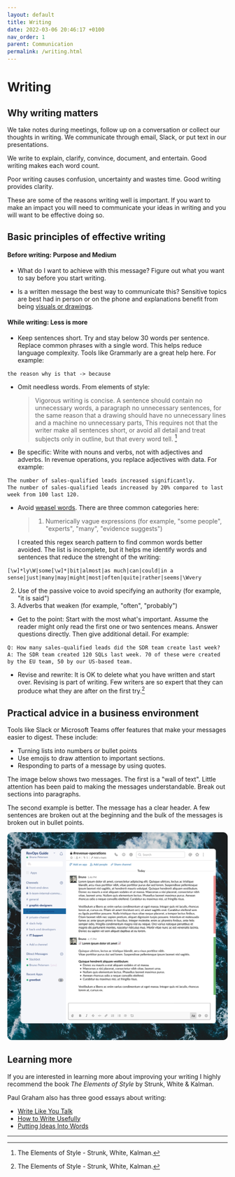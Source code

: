 ```yaml
---
layout: default
title: Writing
date: 2022-03-06 20:46:17 +0100
nav_order: 1
parent: Communication
permalink: /writing.html
---
```


# Writing

## Why writing matters

We take notes during meetings, follow up on a conversation or collect our thoughts in writing. We communicate through email, Slack, or put text in our presentations.

We write to explain, clarify, convince, document, and entertain.
Good writing makes each word count.

Poor writing causes confusion, uncertainty and wastes time.
Good writing provides clarity.

These are some of the reasons writing well is important. If you want to make an impact you will need to communicate your ideas in writing and you will want to be effective doing so.

## Basic principles of effective writing

#### Before writing: Purpose and Medium

- What do I want to achieve with this message?
  Figure out what you want to say before you start writing.

- Is a written message the best way to communicate this?
  Sensitive topics are best had in person or on the phone and explanations benefit from being [visuals or drawings](https://revopsguide.net/visuals.html).

#### While writing: Less is more

- Keep sentences short.
  Try and stay below 30 words per sentence. Replace common phrases with a single word. This helps reduce language complexity.
  Tools like Grammarly are a great help here.
  For example:

```
the reason why is that -> because
```

- Omit needless words. From elements of style:

  > Vigorous writing is concise. A sentence should contain no unnecessary words, a paragraph no unnecessary sentences, for the same reason that a drawing should have no unnecessary lines and a machine no unnecessary parts, This requires not that the writer make all sentences short, or avoid all detail and treat subjects only in outline, but that every word tell. [^1]

- Be specific:
  Write with nouns and verbs, not with adjectives and adverbs. In revenue operations, you replace adjectives with data. For example:

```
The number of sales-qualified leads increased significantly.
The number of sales-qualified leads increased by 20% compared to last week from 100 last 120.
```

- Avoid [weasel words](https://en.wikipedia.org/wiki/Weasel_word). There are three common categories here:

  > 1. Numerically vague expressions (for example, "some people", "experts", "many", "evidence suggests")

  I created this regex search pattern to find common words better avoided. The list is incomplete, but it helps me identify words and sentences that reduce the strenght of the writing:

```
[\w]*ly\W|some[\w]*|bit|almost|as much|can|could|in a sense|just|many|may|might|most|often|quite|rather|seems|\Wvery
```

2. Use of the passive voice to avoid specifying an authority (for example, "it is said")
3. Adverbs that weaken (for example, "often", "probably")

- Get to the point:
  Start with the most what's important. Assume the reader might only read the first one or two sentences means.
  Answer questions directly. Then give additional detail.
  For example:

```
Q: How many sales-qualified leads did the SDR team create last week?
A: The SDR team created 120 SQLs last week. 70 of these were created by the EU team, 50 by our US-based team.
```

- Revise and rewrite:
  It is OK to delete what you have written and start over. Revising is part of writing. Few writers are so expert that they can produce what they are after on the first try.[^1]

## Practical advice in a business environment

Tools like Slack or Microsoft Teams offer features that make your messages easier to digest.
These include:

- Turning lists into numbers or bullet points
- Use emojis to draw attention to important sections.
- Responding to parts of a message by using quotes.

The image below shows two messages.
The first is a "wall of text". Little attention has been paid to making the messages understandable.
Break out sections into paragraphs.

The second example is better. The message has a clear header. A few sentences are broken out at the beginning and the bulk of the messages is broken out in bullet points.

![slack-message](/assets/img/slack-writing.png)

## Learning more

If you are interested in learning more about improving your writing I highly recommend the book _The Elements of Style_ by Strunk, White & Kalman.

Paul Graham also has three good essays about writing:

- [Write Like You Talk](http://www.paulgraham.com/talk.html)
- [How to Write Usefully](http://www.paulgraham.com/useful.html)
- [Putting Ideas Into Words](http://www.paulgraham.com/words.html)

---

[^1]: The Elements of Style - Strunk, White, Kalman.
